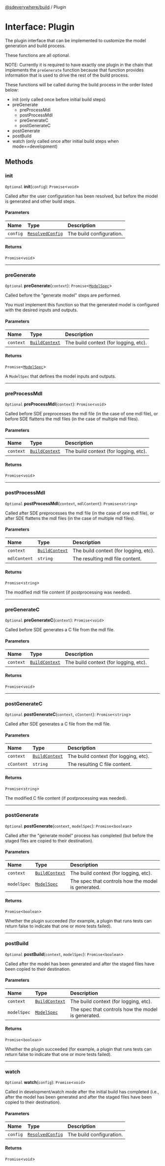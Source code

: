 [@sdeverywhere/build](../index.md) / Plugin

# Interface: Plugin

The plugin interface that can be implemented to customize the model
generation and build process.

These functions are all optional.

NOTE: Currently it is required to have exactly one plugin in the chain
that implements the `preGenerate` function because that function provides
information that is used to drive the rest of the build process.

These functions will be called during the build process in the order
listed below:
  - init (only called once before initial build steps)
  - preGenerate
      - preProcessMdl
      - postProcessMdl
      - preGenerateC
      - postGenerateC
  - postGenerate
  - postBuild
  - watch (only called once after initial build steps when mode==development)

## Methods

### init

`Optional` **init**(`config`): `Promise`<`void`\>

Called after the user configuration has been resolved, but before the
model is generated and other build steps.

#### Parameters

| Name | Type | Description |
| :------ | :------ | :------ |
| `config` | [`ResolvedConfig`](ResolvedConfig.md) | The build configuration. |

#### Returns

`Promise`<`void`\>

___

### preGenerate

`Optional` **preGenerate**(`context`): `Promise`<[`ModelSpec`](ModelSpec.md)\>

Called before the "generate model" steps are performed.

You must implement this function so that the generated model is
configured with the desired inputs and outputs.

#### Parameters

| Name | Type | Description |
| :------ | :------ | :------ |
| `context` | [`BuildContext`](../classes/BuildContext.md) | The build context (for logging, etc). |

#### Returns

`Promise`<[`ModelSpec`](ModelSpec.md)\>

A `ModelSpec` that defines the model inputs and outputs.

___

### preProcessMdl

`Optional` **preProcessMdl**(`context`): `Promise`<`void`\>

Called before SDE preprocesses the mdl file (in the case of one mdl file),
or before SDE flattens the mdl files (in the case of multiple mdl files).

#### Parameters

| Name | Type | Description |
| :------ | :------ | :------ |
| `context` | [`BuildContext`](../classes/BuildContext.md) | The build context (for logging, etc). |

#### Returns

`Promise`<`void`\>

___

### postProcessMdl

`Optional` **postProcessMdl**(`context`, `mdlContent`): `Promise`<`string`\>

Called after SDE preprocesses the mdl file (in the case of one mdl file),
or after SDE flattens the mdl files (in the case of multiple mdl files).

#### Parameters

| Name | Type | Description |
| :------ | :------ | :------ |
| `context` | [`BuildContext`](../classes/BuildContext.md) | The build context (for logging, etc). |
| `mdlContent` | `string` | The resulting mdl file content. |

#### Returns

`Promise`<`string`\>

The modified mdl file content (if postprocessing was needed).

___

### preGenerateC

`Optional` **preGenerateC**(`context`): `Promise`<`void`\>

Called before SDE generates a C file from the mdl file.

#### Parameters

| Name | Type | Description |
| :------ | :------ | :------ |
| `context` | [`BuildContext`](../classes/BuildContext.md) | The build context (for logging, etc). |

#### Returns

`Promise`<`void`\>

___

### postGenerateC

`Optional` **postGenerateC**(`context`, `cContent`): `Promise`<`string`\>

Called after SDE generates a C file from the mdl file.

#### Parameters

| Name | Type | Description |
| :------ | :------ | :------ |
| `context` | [`BuildContext`](../classes/BuildContext.md) | The build context (for logging, etc). |
| `cContent` | `string` | The resulting C file content. |

#### Returns

`Promise`<`string`\>

The modified C file content (if postprocessing was needed).

___

### postGenerate

`Optional` **postGenerate**(`context`, `modelSpec`): `Promise`<`boolean`\>

Called after the "generate model" process has completed (but before the staged
files are copied to their destination).

#### Parameters

| Name | Type | Description |
| :------ | :------ | :------ |
| `context` | [`BuildContext`](../classes/BuildContext.md) | The build context (for logging, etc). |
| `modelSpec` | [`ModelSpec`](ModelSpec.md) | The spec that controls how the model is generated. |

#### Returns

`Promise`<`boolean`\>

Whether the plugin succeeded (for example, a plugin that runs tests can
return false to indicate that one or more tests failed).

___

### postBuild

`Optional` **postBuild**(`context`, `modelSpec`): `Promise`<`boolean`\>

Called after the model has been generated and after the staged files
have been copied to their destination.

#### Parameters

| Name | Type | Description |
| :------ | :------ | :------ |
| `context` | [`BuildContext`](../classes/BuildContext.md) | The build context (for logging, etc). |
| `modelSpec` | [`ModelSpec`](ModelSpec.md) | The spec that controls how the model is generated. |

#### Returns

`Promise`<`boolean`\>

Whether the plugin succeeded (for example, a plugin that runs tests can
return false to indicate that one or more tests failed).

___

### watch

`Optional` **watch**(`config`): `Promise`<`void`\>

Called in development/watch mode after the initial build has completed
(i.e., after the model has been generated and after the staged files
have been copied to their destination).

#### Parameters

| Name | Type | Description |
| :------ | :------ | :------ |
| `config` | [`ResolvedConfig`](ResolvedConfig.md) | The build configuration. |

#### Returns

`Promise`<`void`\>
